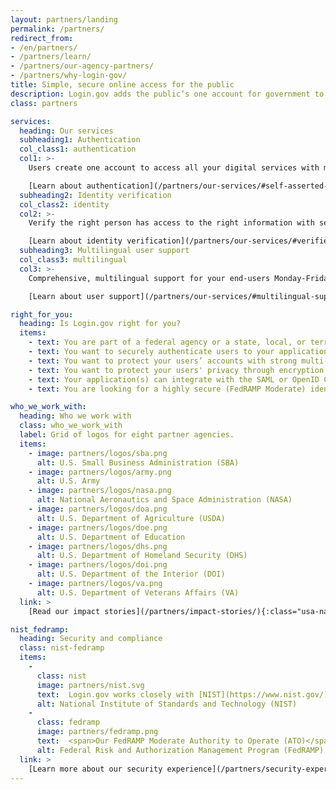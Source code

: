 ```yaml
---
layout: partners/landing
permalink: /partners/
redirect_from:
- /en/partners/
- /partners/learn/
- /partners/our-agency-partners/
- /partners/why-login-gov/
title: Simple, secure online access for the public
description: Login.gov adds the public’s one account for government to your agency.
class: partners

services:
  heading: Our services
  subheading1: Authentication
  col_class1: authentication
  col1: >-
    Users create one account to access all your digital services with multi-factor authentication.

    [Learn about authentication](/partners/our-services/#self-asserted-identity-and-authentication){:class="partners-authentication caret"}
  subheading2: Identity verification
  col_class2: identity
  col2: >-
    Verify the right person has access to the right information with secure identity verification.

    [Learn about identity verification](/partners/our-services/#verified-identity-and-authentication){:class="partners-identity caret"}
  subheading3: Multilingual user support
  col_class3: multilingual
  col3: >-
    Comprehensive, multilingual support for your end-users Monday-Friday, 8 a.m.-8 p.m. ET.

    [Learn about user support](/partners/our-services/#multilingual-support-for-your-end-users){:class="partners-multilingual caret"}

right_for_you:
  heading: Is Login.gov right for you?
  items:
    - text: You are part of a federal agency or a state, local, or territory government
    - text: You want to securely authenticate users to your application(s) and/or verify their identity
    - text: You want to protect your users’ accounts with strong multi-factor authentication (MFA)
    - text: You want to protect your users' privacy through encryption
    - text: Your application(s) can integrate with the SAML or OpenID Connect (OIDC) web-based identity protocols
    - text: You are looking for a highly secure (FedRAMP Moderate) identity solution

who_we_work_with:
  heading: Who we work with
  class: who_we_work_with
  label: Grid of logos for eight partner agencies.
  items:
    - image: partners/logos/sba.png
      alt: U.S. Small Business Administration (SBA)
    - image: partners/logos/army.png
      alt: U.S. Army
    - image: partners/logos/nasa.png
      alt: National Aeronautics and Space Administration (NASA)
    - image: partners/logos/doa.png
      alt: U.S. Department of Agriculture (USDA)
    - image: partners/logos/doe.png
      alt: U.S. Department of Education
    - image: partners/logos/dhs.png
      alt: U.S. Department of Homeland Security (DHS)
    - image: partners/logos/doi.png
      alt: U.S. Department of the Interior (DOI)
    - image: partners/logos/va.png
      alt: U.S. Department of Veterans Affairs (VA)
  link: >
    [Read our impact stories](/partners/impact-stories/){:class="usa-nav_link caret"}

nist_fedramp:
  heading: Security and compliance
  class: nist-fedramp
  items:
    -
      class: nist
      image: partners/nist.svg
      text:  Login.gov works closely with [NIST](https://www.nist.gov/){:class="external-link"} to stay current on the latest guidelines, recommendations, and best practices. Our goal is to remove the agency burden of compliance with these standards, so you can focus on your specific mission and those you serve.
      alt: National Institute of Standards and Technology (NIST)
    -
      class: fedramp
      image: partners/fedramp.png
      text:  <span>Our FedRAMP Moderate Authority to Operate (ATO)</span> Login.gov has a [FedRAMP](https://www.fedramp.gov/){:class="external-link"} Moderate ATO issued by the U.S. General Services Administration. Our SSP/Control Implementation Survey/Customer Responsibility Matrix is available through the FedRAMP marketplace.
      alt: Federal Risk and Authorization Management Program (FedRAMP)
  link: >
    [Learn more about our security experience](/partners/security-experience/){:class="usa-nav_link caret"}
---
```

